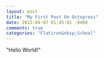 ```yaml
---
layout: post
title: "My First Post On Octopress"
date: 2015-04-07 01:45:01 -0400
comments: true
categories: "Flatiron&nbsp;School"
---
```

"Hello World!"
